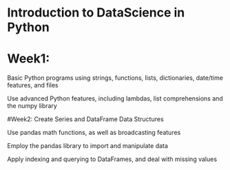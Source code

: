 # Introduction to DataScience in Python

# Week1:
Basic Python programs using strings, functions, lists, dictionaries, date/time features, and files

Use advanced Python features, including lambdas, list comprehensions and the numpy library

#Week2:
Create Series and DataFrame Data Structures

Use pandas math functions, as well as broadcasting features

Employ the pandas library to import and manipulate data

Apply indexing and querying to DataFrames, and deal with missing values
